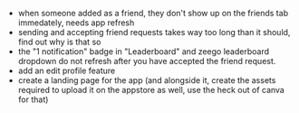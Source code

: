 - when someone added as a friend, they don't show up on the friends tab immedately, needs app refresh
- sending and accepting friend requests takes way too long than it should, find out why is that so
- the "1 notification" badge in "Leaderboard" and zeego leaderboard dropdown do not refresh after you have accepted the friend request.
- add an edit profile feature
- create a landing page for the app (and alongside it, create the assets required to upload it on the appstore as well, use the heck out of canva for that)
